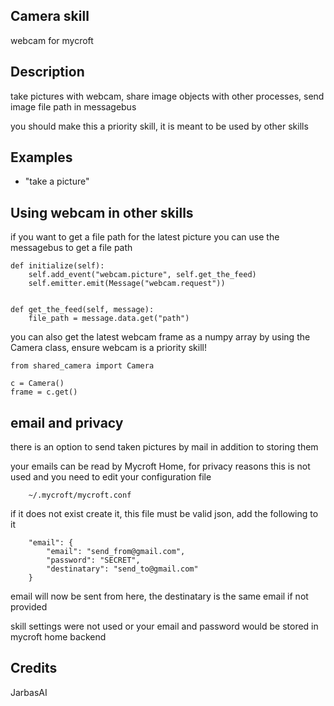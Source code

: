 ## Camera skill
webcam for mycroft

## Description
take pictures with webcam, share image objects with other processes, send image file path in messagebus

you should make this a priority skill, it is meant to be used by other skills


## Examples

* "take a picture"


## Using webcam in other skills

if you want to get a file path for the latest picture you can use the
messagebus to get a file path


    def initialize(self):
        self.add_event("webcam.picture", self.get_the_feed)
        self.emitter.emit(Message("webcam.request"))


    def get_the_feed(self, message):
        file_path = message.data.get("path")


you can also get the latest webcam frame as a numpy array by using the
Camera class, ensure webcam is a priority skill!

    from shared_camera import Camera

    c = Camera()
    frame = c.get()

## email and privacy

there is an option to send taken pictures by mail in addition to storing them

your emails can be read by Mycroft Home, for privacy reasons this is not
used and you need to edit your configuration file

        ~/.mycroft/mycroft.conf

if it does not exist create it, this file must be valid json, add the
following to it

        "email": {
            "email": "send_from@gmail.com",
            "password": "SECRET",
            "destinatary": "send_to@gmail.com"
        }

email will now be sent from here, the destinatary is the same email if not
provided

skill settings were not used or your email and password would be stored in
mycroft home backend



## Credits
JarbasAI